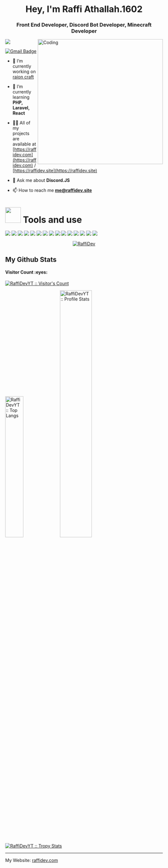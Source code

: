 <h1 align="center">Hey, I'm Raffi Athallah.1602</h1>
<h3 align="center">Front End Developer, Discord Bot Developer, Minecraft Developer</h3>
<img align="right" alt="Coding" width="400" src="https://media.discordapp.net/attachments/1142049104357249154/1157454791245561887/image-removebg-preview_1.png?ex=6518ab46&is=651759c6&hm=297fa1c0030966304f257723be3a63ed5bcf907be3561151e88bf3a3513884c6&=&width=634&height=476">

<p align="left"> <img src="https://komarev.com/ghpvc/?username=RaffiDevYT&label=Profile%20views&color=0e75b6&style=flat" /> </p>

[![Gmail Badge](https://img.shields.io/badge/-raffidevyt@gmail.com-c14438?style=flat&logo=Gmail&logoColor=white&link=mailto:raffidevyt@gmail.com)](mailto:me@raffidev.site)

- 🔭 I’m currently working on [raion craft](https://raioncraft.com/)

- 🌱 I’m currently learning **PHP, Laravel, React**

- 👨‍💻 All of my projects are available at [https://raffidev.com](https://raffidev.com) / [https://raffidev.site](https://raffidev.site)

- 💬 Ask me about **Discord.JS**

- 📫 How to reach me **me@raffidev.site**
# <img src="https://media.giphy.com/media/VgCDAzcKvsR6OM0uWg/giphy.gif" width="50"> Tools and use
![](https://img.shields.io/badge/Windows-0078D6?style=for-the-badge&logo=windows&logoColor=white)
![](https://img.shields.io/badge/Linux-797979?style=for-the-badge&logo=Linux&logoColor=blue)
![](https://img.shields.io/badge/Visual_Studio_Code-0078D4?style=for-the-badge&logo=visual%20studio%20code&logoColor=white)
![](https://img.shields.io/badge/HTML5-E34F26?style=for-the-badge&logo=html5&logoColor=white)
![](https://img.shields.io/badge/JavaScript-323330?style=for-the-badge&logo=javascript&logoColor=F7DF1E)
![](https://img.shields.io/badge/Node.js-43853D?style=for-the-badge&logo=node.js&logoColor=white)
![](https://img.shields.io/badge/PHP-777BB4?style=for-the-badge&logo=php&logoColor=white)
![](https://img.shields.io/badge/React-20232A?style=for-the-badge&logo=react&logoColor=61DAFB)
![](https://img.shields.io/badge/Bootstrap-563D7C?style=for-the-badge&logo=bootstrap&logoColor=white)
![](https://img.shields.io/badge/jQuery-0769AD?style=for-the-badge&logo=jquery&logoColor=white)
![](https://img.shields.io/badge/Laravel-FF2D20?style=for-the-badge&logo=laravel&logoColor=white)
![](https://img.shields.io/badge/MySQL-00000F?style=for-the-badge&logo=mysql&logoColor=white)
![](https://img.shields.io/badge/MongoDB-4EA94B?style=for-the-badge&logo=mongodb&logoColor=white)
![](https://img.shields.io/badge/MariaDB-003545?style=for-the-badge&logo=mariadb&logoColor=white)
![](https://img.shields.io/badge/MySQL-005C84?style=for-the-badge&logo=mysql&logoColor=white)

<p align="center"><a href="https://discord.com/users/467586538109272074" target="_blank" rel="noreferrer"><img align="center" src="https://lanyard.cnrad.dev/api/467586538109272074" alt="RaffiDev" /></a></p>

<h2>My Github Stats</h2>

<h4>Visitor Count :eyes:</h4>
<p>
    <a href="https://github.com/RaffiDevYT">
        <img src="https://profile-counter.glitch.me/%7BRaffiDevYT%7D/count.svg" alt="RaffiDevYT :: Visitor's Count" />
    </a>
</p>

<p>
    <a href="https://github.com/RaffiDevYT"><img src="https://github-readme-stats.vercel.app/api/top-langs/?username=RaffiDevYT&theme=tokyonight&layout=compact&hide_border=true&bg_color=282A36&icon_color=686868&title_color=57c7ff&text_color=9aedfe" alt="RaffiDevYT :: Top Langs" width="34%" /></a>
    <a href="https://github.com/RaffiDevYT"><img src="https://github-readme-stats.vercel.app/api?username=RaffiDevYT&show_icons=true&include_all_commits=true&hide_border=true&bg_color=282A36&icon_color=686868&title_color=57c7ff&text_color=9aedfe&custom_title=My+Github+Stats" alt="RaffiDevYT :: Profile Stats" width="45%" /></a>
</p>

<p>
    <a href="https://github.com/RaffiDevYT">
        <img src="https://github-profile-trophy.vercel.app/?username=RaffiDevYT&theme=dracula&rank=S,AAA,AA,B,C,A&margin-w=10" alt="RaffiDevYT :: Tropy Stats" />
    </a>
</p>

-----
My Website: [raffidev.com](https://raffidev.com)

